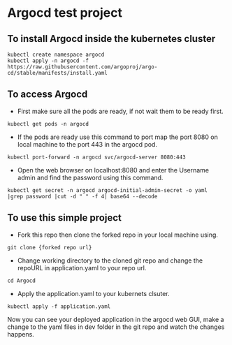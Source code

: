 # Argocd test project
## To install Argocd inside the kubernetes cluster
```
kubectl create namespace argocd
kubectl apply -n argocd -f https://raw.githubusercontent.com/argoproj/argo-cd/stable/manifests/install.yaml
```

## To access Argocd
- First make sure all the pods are ready, if not wait them to be ready first.
```
kubectl get pods -n argocd
```
- If the pods are ready use this command to port map the port 8080 on local machine to the port 443 in the argocd pod.
```
kubectl port-forward -n argocd svc/argocd-server 8080:443
```
- Open the web browser on localhost:8080 and enter the Username admin and find the password using this command.
```
kubectl get secret -n argocd argocd-initial-admin-secret -o yaml  |grep password |cut -d " " -f 4| base64 --decode
```

## To use this simple project
- Fork this repo then clone the forked repo in your local machine using.
```
git clone {forked repo url}
```
- Change working directory to the cloned git repo and change the repoURL in application.yaml to your repo url.
```
cd Argocd
```
- Apply the application.yaml to your kubernets clsuter.
```
kubectl apply -f application.yaml
```
Now you can see your deployed application in the argocd web GUI, make a change to the yaml files in dev folder in the git repo and watch the changes happens.